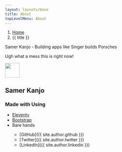 ```yaml
---
layout: layouts/base
title: About
topLevelMenu: About
---
```


<nav aria-label="breadcrumb">
  <ol class="breadcrumb">
    <li class="breadcrumb-item"><a href="/">Home</a></li>
    <li class="breadcrumb-item active" aria-current="page">{{ title }}</li>
  </ol>
</nav>

Samer Kanjo - Building apps like Singer builds Porsches

Ugh what a mess this is right now!

<img src="/img/xorshift-196.png" width="48" height="48" class="float-left" alt=""><h2>Samer Kanjo</h2>
<a href="{{ site.author.github }}" target="_blank"><i class="fab fa-github"></i></a>
<a href="{{ site.author.twitter }}" target="_blank"><i class="fab fa-twitter"></i></a>
<a href="{{ site.author.linkedin }}" target="_blank"><i class="fab fa-linkedin"></i></a>

<h3>Made with <i class="fas fa-heart"></i> Using</h3>
<ul>
<li><a href="https://11ty.dev/" target="_blank">Eleventy</a></li>
<li><a href="https://getbootstrap.com/" target="_blank">Bootstrap</a></li>
<li>Bare hands</li>


* [GitHub]({{ site.author.github }})
* [Twitter]({{ site.author.twitter }})
* [LinkedIn]({{ site.author.linkedin }})

